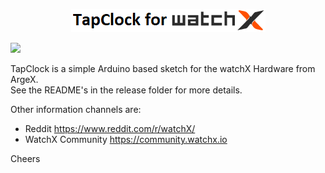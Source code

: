 <p align="center">
  <a href="http://watchx.io/"> 
    <img src="./Pictures/TapClock_for_watchX_logo.png" alt="watchX"> 
  </a>
</p>

![](https://img.shields.io/github/license/venice1200/TapClock.svg?style=flat)  
 
TapClock is a simple Arduino based sketch for the watchX Hardware from ArgeX.  
See the README's in the release folder for more details.

Other information channels are:
* Reddit https://www.reddit.com/r/watchX/
* WatchX Community https://community.watchx.io

Cheers
